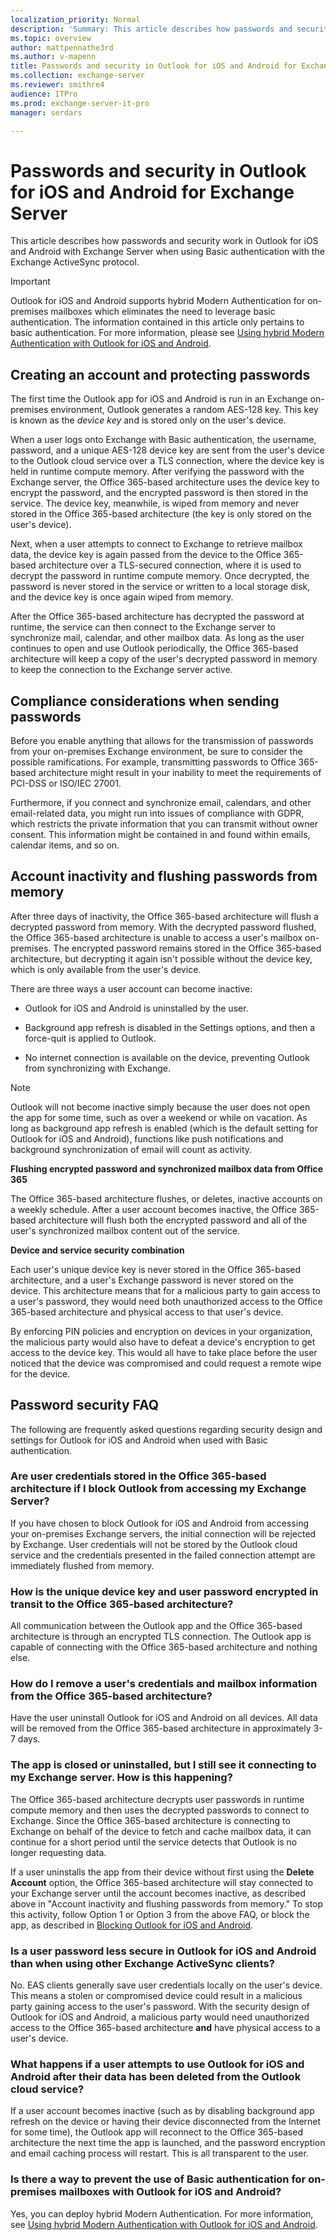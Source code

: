 ```yaml
---
localization_priority: Normal
description: 'Summary: This article describes how passwords and security work in Outlook for iOS and Android with Exchange Server 2016 or Exchange Server 2019 when using Basic authentication with the Exchange ActiveSync protocol.'
ms.topic: overview
author: mattpennathe3rd
ms.author: v-mapenn
title: Passwords and security in Outlook for iOS and Android for Exchange Server
ms.collection: exchange-server
ms.reviewer: smithre4
audience: ITPro
ms.prod: exchange-server-it-pro
manager: serdars

---
```


# Passwords and security in Outlook for iOS and Android for Exchange Server

This article describes how passwords and security work in Outlook for iOS and Android with Exchange Server when using Basic authentication with the Exchange ActiveSync protocol.

> [!IMPORTANT]
> Outlook for iOS and Android supports hybrid Modern Authentication for on-premises mailboxes which eliminates the need to leverage basic authentication. The information contained in this article only pertains to basic authentication. For more information, please see [Using hybrid Modern Authentication with Outlook for iOS and Android](https://docs.microsoft.com/Exchange/clients/outlook-for-ios-and-android/use-hybrid-modern-auth).

## Creating an account and protecting passwords

The first time the Outlook app for iOS and Android is run in an Exchange on-premises environment, Outlook generates a random AES-128 key. This key is known as the *device key* and is stored only on the user's device.

When a user logs onto Exchange with Basic authentication, the username, password, and a unique AES-128 device key are sent from the user's device to the Outlook cloud service over a TLS connection, where the device key is held in runtime compute memory. After verifying the password with the Exchange server, the Office 365-based architecture uses the device key to encrypt the password, and the encrypted password is then stored in the service. The device key, meanwhile, is wiped from memory and never stored in the Office 365-based architecture (the key is only stored on the user's device).

Next, when a user attempts to connect to Exchange to retrieve mailbox data, the device key is again passed from the device to the Office 365-based architecture over a TLS-secured connection, where it is used to decrypt the password in runtime compute memory. Once decrypted, the password is never stored in the service or written to a local storage disk, and the device key is once again wiped from memory.

After the Office 365-based architecture has decrypted the password at runtime, the service can then connect to the Exchange server to synchronize mail, calendar, and other mailbox data. As long as the user continues to open and use Outlook periodically, the Office 365-based architecture will keep a copy of the user's decrypted password in memory to keep the connection to the Exchange server active.

## Compliance considerations when sending passwords

Before you enable anything that allows for the transmission of passwords from your on-premises Exchange environment, be sure to consider the possible ramifications. For example, transmitting passwords to Office 365-based architecture might result in your inability to meet the requirements of PCI-DSS or ISO/IEC 27001.

Furthermore, if you connect and synchronize email, calendars, and other email-related data, you might run into issues of compliance with GDPR, which restricts the private information that you can transmit without owner consent. This information might be contained in and found within emails, calendar items, and so on.

## Account inactivity and flushing passwords from memory

After three days of inactivity, the Office 365-based architecture will flush a decrypted password from memory. With the decrypted password flushed, the Office 365-based architecture is unable to access a user's mailbox on-premises. The encrypted password remains stored in the Office 365-based architecture, but decrypting it again isn't possible without the device key, which is only available from the user's device.

There are three ways a user account can become inactive:

- Outlook for iOS and Android is uninstalled by the user.

- Background app refresh is disabled in the Settings options, and then a force-quit is applied to Outlook.

- No internet connection is available on the device, preventing Outlook from synchronizing with Exchange.

> [!NOTE]
> Outlook will not become inactive simply because the user does not open the app for some time, such as over a weekend or while on vacation. As long as background app refresh is enabled (which is the default setting for Outlook for iOS and Android), functions like push notifications and background synchronization of email will count as activity.

 **Flushing encrypted password and synchronized mailbox data from Office 365**

The Office 365-based architecture flushes, or deletes, inactive accounts on a weekly schedule. After a user account becomes inactive, the Office 365-based architecture will flush both the encrypted password and all of the user's synchronized mailbox content out of the service.

 **Device and service security combination**

Each user's unique device key is never stored in the Office 365-based architecture, and a user's Exchange password is never stored on the device. This architecture means that for a malicious party to gain access to a user's password, they would need both unauthorized access to the Office 365-based architecture and physical access to that user's device.

By enforcing PIN policies and encryption on devices in your organization, the malicious party would also have to defeat a device's encryption to get access to the device key. This would all have to take place before the user noticed that the device was compromised and could request a remote wipe for the device.

## Password security FAQ

The following are frequently asked questions regarding security design and settings for Outlook for iOS and Android when used with Basic authentication.

### Are user credentials stored in the Office 365-based architecture if I block Outlook from accessing my Exchange Server?

If you have chosen to block Outlook for iOS and Android from accessing your on-premises Exchange servers, the initial connection will be rejected by Exchange. User credentials will not be stored by the Outlook cloud service and the credentials presented in the failed connection attempt are immediately flushed from memory.

### How is the unique device key and user password encrypted in transit to the Office 365-based architecture?

All communication between the Outlook app and the Office 365-based architecture is through an encrypted TLS connection. The Outlook app is capable of connecting with the Office 365-based architecture and nothing else.

### How do I remove a user's credentials and mailbox information from the Office 365-based architecture?

Have the user uninstall Outlook for iOS and Android on all devices. All data will be removed from the Office 365-based architecture in approximately 3-7 days.

### The app is closed or uninstalled, but I still see it connecting to my Exchange server. How is this happening?

The Office 365-based architecture decrypts user passwords in runtime compute memory and then uses the decrypted passwords to connect to Exchange. Since the Office 365-based architecture is connecting to Exchange on behalf of the device to fetch and cache mailbox data, it can continue for a short period until the service detects that Outlook is no longer requesting data.

If a user uninstalls the app from their device without first using the **Delete Account** option, the Office 365-based architecture will stay connected to your Exchange server until the account becomes inactive, as described above in "Account inactivity and flushing passwords from memory." To stop this activity, follow Option 1 or Option 3 from the above FAQ, or block the app, as described in [Blocking Outlook for iOS and Android](manage-devices.md#blocking-outlook-for-ios-and-android).

### Is a user password less secure in Outlook for iOS and Android than when using other Exchange ActiveSync clients?

No. EAS clients generally save user credentials locally on the user's device. This means a stolen or compromised device could result in a malicious party gaining access to the user's password. With the security design of Outlook for iOS and Android, a malicious party would need unauthorized access to the Office 365-based architecture **and** have physical access to a user's device.

### What happens if a user attempts to use Outlook for iOS and Android after their data has been deleted from the Outlook cloud service?

If a user account becomes inactive (such as by disabling background app refresh on the device or having their device disconnected from the Internet for some time), the Outlook app will reconnect to the Office 365-based architecture the next time the app is launched, and the password encryption and email caching process will restart. This is all transparent to the user.

### Is there a way to prevent the use of Basic authentication for on-premises mailboxes with Outlook for iOS and Android?

Yes, you can deploy hybrid Modern Authentication. For more information, see [Using hybrid Modern Authentication with Outlook for iOS and Android](use-hybrid-modern-auth.md).
